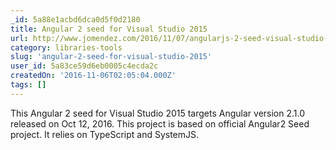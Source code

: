 ```yaml
---
_id: 5a88e1acbd6dca0d5f0d2180
title: Angular 2 seed for Visual Studio 2015
url: http://www.jomendez.com/2016/11/07/angularjs-2-seed-visual-studio-2015/
category: libraries-tools
slug: 'angular-2-seed-for-visual-studio-2015'
user_id: 5a83ce59d6eb0005c4ecda2c
createdOn: '2016-11-06T02:05:04.000Z'
tags: []
---
```


This Angular 2 seed for Visual Studio 2015 targets Angular version 2.1.0 released on Oct 12, 2016. This project is based on official Angular2 Seed project. It relies on TypeScript and SystemJS.
